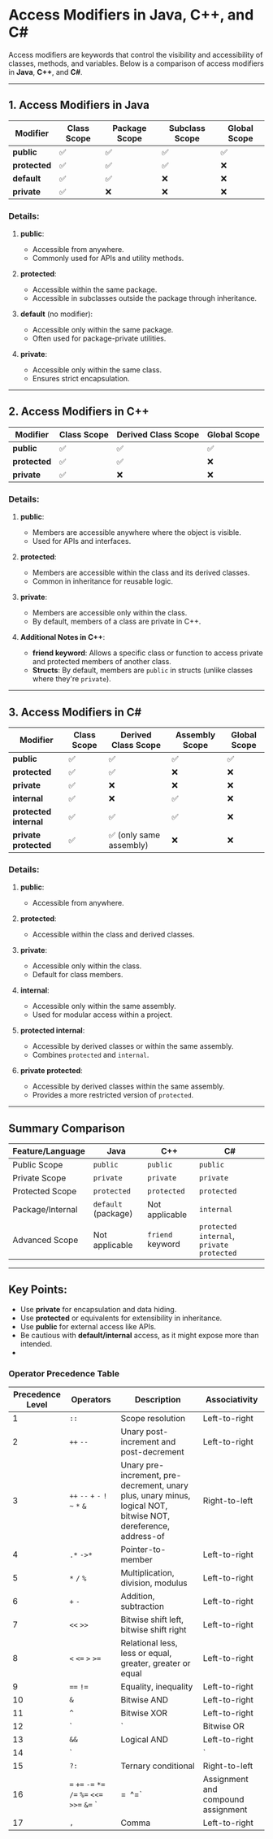 # **Access Modifiers in Java, C++, and C#**

Access modifiers are keywords that control the visibility and accessibility of classes, methods, and variables. Below is a comparison of access modifiers in **Java**, **C++**, and **C#**.

---

## **1. Access Modifiers in Java**

| Modifier       | Class Scope | Package Scope | Subclass Scope | Global Scope |
|----------------|-------------|---------------|----------------|--------------|
| **public**     | ✅           | ✅             | ✅              | ✅            |
| **protected**  | ✅           | ✅             | ✅              | ❌            |
| **default**    | ✅           | ✅             | ❌              | ❌            |
| **private**    | ✅           | ❌             | ❌              | ❌            |

### **Details**:
1. **public**:
   - Accessible from anywhere.
   - Commonly used for APIs and utility methods.

2. **protected**:
   - Accessible within the same package.
   - Accessible in subclasses outside the package through inheritance.

3. **default** (no modifier):
   - Accessible only within the same package.
   - Often used for package-private utilities.

4. **private**:
   - Accessible only within the same class.
   - Ensures strict encapsulation.

---

## **2. Access Modifiers in C++**

| Modifier       | Class Scope | Derived Class Scope | Global Scope |
|----------------|-------------|---------------------|--------------|
| **public**     | ✅           | ✅                   | ✅            |
| **protected**  | ✅           | ✅                   | ❌            |
| **private**    | ✅           | ❌                   | ❌            |

### **Details**:
1. **public**:
   - Members are accessible anywhere where the object is visible.
   - Used for APIs and interfaces.

2. **protected**:
   - Members are accessible within the class and its derived classes.
   - Common in inheritance for reusable logic.

3. **private**:
   - Members are accessible only within the class.
   - By default, members of a class are private in C++.

4. **Additional Notes in C++**:
   - **friend keyword**: Allows a specific class or function to access private and protected members of another class.
   - **Structs**: By default, members are `public` in structs (unlike classes where they're `private`).

---

## **3. Access Modifiers in C#**

| Modifier               | Class Scope | Derived Class Scope | Assembly Scope | Global Scope |
|------------------------|-------------|---------------------|----------------|--------------|
| **public**             | ✅           | ✅                   | ✅              | ✅            |
| **protected**          | ✅           | ✅                   | ❌              | ❌            |
| **private**            | ✅           | ❌                   | ❌              | ❌            |
| **internal**           | ✅           | ❌                   | ✅              | ❌            |
| **protected internal** | ✅           | ✅                   | ✅              | ❌            |
| **private protected**  | ✅           | ✅ (only same assembly) | ❌          | ❌            |

### **Details**:
1. **public**:
   - Accessible from anywhere.

2. **protected**:
   - Accessible within the class and derived classes.

3. **private**:
   - Accessible only within the class.
   - Default for class members.

4. **internal**:
   - Accessible only within the same assembly.
   - Used for modular access within a project.

5. **protected internal**:
   - Accessible by derived classes or within the same assembly.
   - Combines `protected` and `internal`.

6. **private protected**:
   - Accessible by derived classes within the same assembly.
   - Provides a more restricted version of `protected`.

---

## **Summary Comparison**

| Feature/Language | Java                     | C++                | C#                          |
|-------------------|--------------------------|--------------------|-----------------------------|
| Public Scope      | `public`                | `public`           | `public`                   |
| Private Scope     | `private`               | `private`          | `private`                  |
| Protected Scope   | `protected`             | `protected`        | `protected`                |
| Package/Internal  | `default` (package)     | Not applicable     | `internal`                 |
| Advanced Scope    | Not applicable          | `friend` keyword   | `protected internal`, `private protected` |

---

## **Key Points**:
- Use **private** for encapsulation and data hiding.
- Use **protected** or equivalents for extensibility in inheritance.
- Use **public** for external access like APIs.
- Be cautious with **default/internal** access, as it might expose more than intended.
- 

### Operator Precedence Table

| Precedence Level | Operators                           | Description                             | Associativity   |
|------------------|-------------------------------------|-----------------------------------------|-----------------|
| 1                | `::`                                | Scope resolution                        | Left-to-right   |
| 2                | `++` `--`                           | Unary post-increment and post-decrement | Left-to-right   |
| 3                | `++` `--` `+` `-` `!` `~` `*` `&`   | Unary pre-increment, pre-decrement, unary plus, unary minus, logical NOT, bitwise NOT, dereference, address-of | Right-to-left   |
| 4                | `.*` `->*`                          | Pointer-to-member                       | Left-to-right   |
| 5                | `*` `/` `%`                         | Multiplication, division, modulus       | Left-to-right   |
| 6                | `+` `-`                             | Addition, subtraction                   | Left-to-right   |
| 7                | `<<` `>>`                           | Bitwise shift left, bitwise shift right | Left-to-right   |
| 8                | `<` `<=` `>` `>=`                   | Relational less, less or equal, greater, greater or equal | Left-to-right   |
| 9                | `==` `!=`                           | Equality, inequality                    | Left-to-right   |
| 10               | `&`                                 | Bitwise AND                             | Left-to-right   |
| 11               | `^`                                 | Bitwise XOR                             | Left-to-right   |
| 12               | `|`                                 | Bitwise OR                              | Left-to-right   |
| 13               | `&&`                                | Logical AND                             | Left-to-right   |
| 14               | `||`                                | Logical OR                              | Left-to-right   |
| 15               | `?:`                                | Ternary conditional                     | Right-to-left   |
| 16               | `=` `+=` `-=` `*=` `/=` `%=` `<<=` `>>=` `&=` `|=` `^=` | Assignment and compound assignment | Right-to-left   |
| 17               | `,`                                 | Comma                                   | Left-to-right   |

